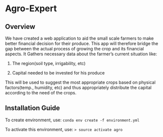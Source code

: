 
# Agro-Expert

## Overview
We have created a web application to aid the small scale farmers to make better financial decision for their produce. This app will therefore bridge the gap between the actual process of growing the crop and its financial aspects.
It Gathers necessary data about the farmer’s current situation like:

1. The region(soil type, irrigability, etc)

2. Capital needed to be invested for his produce

This will be used to suggest the most appropriate crops based on physical factors(temp., humidity, etc) and thus appropriately distribute the capital according to the need of the crops.

## Installation Guide

To create environment, use:
`conda env create -f environment.yml`

To activate this environment, use:
`> source activate agro`
